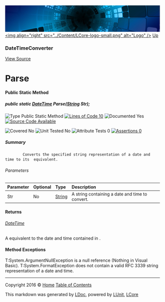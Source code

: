![](../Content/LCore-banner-small.png "")
[&lt;img align=&quot;right&quot; src=&quot;../Content/LCore-logo-small.png&quot; alt=&quot;Logo&quot; /&gt;](../../README.md)
[Up](DateTimeConverter.md)

### DateTimeConverter
[View Source](../Tools/DateTimeConverter.cs)

# Parse

#### Public Static Method

##### public static <a href="https://msdn.microsoft.com/en-us/library/system.datetime.aspx" alt="">DateTime</a> Parse(<a href="https://msdn.microsoft.com/en-us/library/system.string.aspx" alt="">String</a> Str);

![Type Public Static Method](http://b.repl.ca/v1/Type-Public%20Static%20Method-Blue.png "") [![Lines of Code 10](http://b.repl.ca/v1/Lines%20of%20Code-10-blue.png "")](../Tools/DateTimeConverter.cs#L111)    ![Documented Yes](http://b.repl.ca/v1/Documented-Yes-brightgreen.png "") [![Source Code Available](http://b.repl.ca/v1/Source%20Code-Available-brightgreen.png "")](../Tools/DateTimeConverter.cs#L111)

![Covered No](http://b.repl.ca/v1/Covered-No-red.png "") ![Unit Tested No](http://b.repl.ca/v1/Unit%20Tested-No-lightgrey.png "") ![Attribute Tests 0](http://b.repl.ca/v1/Attribute%20Tests-0-lightgrey.png "") [![Assertions 0](http://b.repl.ca/v1/Assertions-0-lightgrey.png "")](../Tools/DateTimeConverter.cs)

##### Summary

            Converts the specified string representation of a date and time to its  equivalent.
            

###### Parameters

Parameter | Optional | Type | Description
:---  | :---  | :---  | :--- 
Str | No | [String](https://msdn.microsoft.com/en-us/library/system.string.aspx) | A string containing a date and time to convert.


#### Returns

###### [DateTime](https://msdn.microsoft.com/en-us/library/system.datetime.aspx)
A  equivalent to the date and time contained in .

#### Method Exceptions
T:System.ArgumentNullException  is a null reference (Nothing in Visual Basic).
T:System.FormatException  does not contain a valid RFC 3339 string representation of a date and time.



---

Copyright 2016 &copy; [Home](../../README.md) [Table of Contents](../../TableOfContents.md)

This markdown was generated by [LDoc](https://github.com/CodeSingularity/LDoc), powered by [LUnit](https://github.com/CodeSingularity/LUnit), [LCore](https://github.com/CodeSingularity/LCore)
